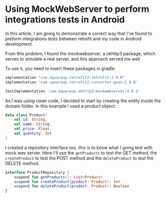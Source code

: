 # Using MockWebServer to perform integrations tests in Android

In this article, I am going to demonstrate a correct way that I've found to preform integrations tests between retrofit and my code in Android development.

From this problem, I found the mockwebserver, a okhttp3 package, which serves to simulate a real server, and this approach served me well

To use it, you need to insert these packages in gradle:
```gradle
implementation "com.squareup.retrofit2:retrofit:2.9.0"
implementation 'com.squareup.retrofit2:converter-gson:2.9.0'

testImplementation 'com.squareup.okhttp3:mockwebserver:4.9.1'
```

As I was using clean code, I decided to start by creating the entity inside the domain folder. In this example I used a product object:
```kt
data class Product(
    val id: String,
    val name: String,
    val price: Float,
    val quantity: Int
)
```

I created a repository interface too, this is to know what I going test with mock wev server. Here I'll use the `getProducts` to test the GET method, the `createProduct` to test the POST method and the `deleteProduct` to test the DELETE method.
```kt
interface ProductRepository {
    suspend fun getProducts(): List<Product>
    suspend fun createProduct(product: Product): Int
    suspend fun deleteProduct(product: Product): Boolean
}
```
